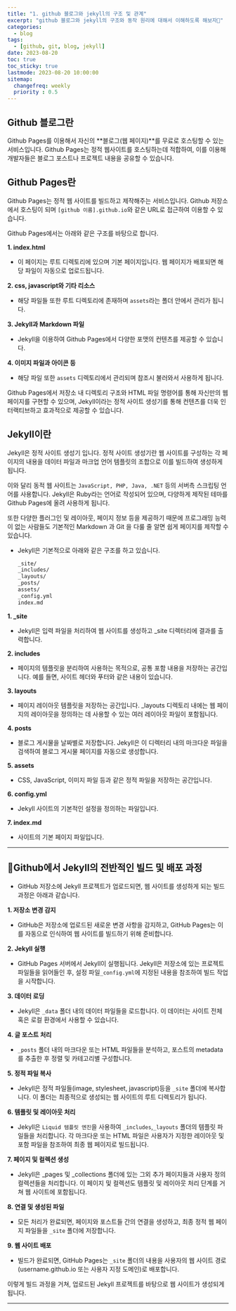 ```yaml
---
title: "1. github 블로그와 jekyll의 구조 및 관계"
excerpt: "github 블로그와 jekyll의 구조와 동작 원리에 대해서 이해하도록 해보자🐣"
categories: 
  - blog
tags:
  - [github, git, blog, jekyll]
date: 2023-08-20
toc: true
toc_sticky: true
lastmode: 2023-08-20 10:00:00
sitemap:
  changefreq: weekly
  priority : 0.5
---
```

## Github 블로그란
Github Pages를 이용해서 자신의 **블로그(웹 페이지)**를 무료로 호스팅할 수 있는 서비스입니다.
Github Pages는 정적 웹사이트를 호스팅하는데 적합하여, 이를 이용해 개발자들은 블로그 포스트나 프로젝트 내용을 공유할 수 있습니다.

## Github Pages란 
Github Pages는 정적 웹 사이트를 빌드하고 제작해주는 서비스입니다. 
Github 저장소에서 호스팅이 되며 `[github 이름].github.io`와 같은 URL로 
접근하여 이용할 수 있습니다. 

Github Pages에서는 아래와 같은 구조를 바탕으로 합니다.

**1. index.html**
  - 이 페이지는 루트 디렉토리에 있으며 기본 페이지입니다. 웹 페이지가 배포되면 해당 파일이 자동으로 업로드됩니다.
 
**2. css, javascript와 기타 리소스**
  - 해당 파일들 또한 루트 디렉토리에 존재하며 `assets`라는 폴더 안에서 관리가 됩니다.

**3. Jekyll과 Markdown 파일**
  - Jekyll을 이용하여 Github Pages에서 다양한 포맷의 컨텐츠를 제공할 수 있습니다.

**4. 이미지 파일과 아이콘 등**
  - 해당 파일 또한 `assets` 디렉토리에서 관리되며 참조시 불러와서 사용하게 됩니다.


Github Pages에서 저장소 내 디렉토리 구조와 HTML 파일 명령어를 통해 자신만의 웹 페이지를 구현할 수 있으며, 
Jekyll이라는 정적 사이트 생성기를 통해 컨텐츠를 더욱 인터랙티브하고 효과적으로 제공할 수 있습니다.

## Jekyll이란
Jekyll은 정적 사이트 생성기 입니다. 정적 사이트 생성기란 웹 사이트를 구성하는 각 페이지의 내용을 데이터 파일과 마크업 언어 템플릿의 조합으로 이를 빌드하여 생성하게 됩니다.

이와 달리 동적 웹 사이트는 `JavaScript, PHP, Java, .NET` 등의 서버측 스크립팅 언어를 사용합니다. Jekyll은 Ruby라는 언어로 작성되어 있으며, 다양하게 제작된 테마를 
Github Pages에 올려 사용하게 됩니다. 

또한 다양한 플러그인 및 레이아웃, 페이지 정보 등을 제공하기 때문에 프로그래밍 능력이 없는 사람들도 기본적인 Markdown 과 Git
을 다룰 줄 알면 쉽게 페이지를 제작할 수 있습니다.

- Jekyll은 기본적으로 아래와 같은 구조를 하고 있습니다.
  ```html
  _site/
  _includes/
  _layouts/
  _posts/
  assets/
  _config.yml
  index.md
  ```

**1. _site**
  - Jekyll은 입력 파일을 처리하여 웹 사이트를 생성하고 _site 디렉터리에 결과를 출력합니다.

**2. includes**
  - 페이지의 템플릿을 분리하여 사용하는 목적으로, 공통 포함 내용을 저장하는 공간입니다. 예를 들면, 사이트 헤더와 푸터와 같은 내용이 있습니다.

**3. layouts**
  - 페이지 레이아웃 템플릿을 저장하는 공간입니다. _layouts 디렉토리 내에는 웹 페이지의 레이아웃을 정의하는 데 사용할 수 있는 여러 레이아웃 파일이 포함됩니다.

**4. posts**
  - 블로그 게시물을 날짜별로 저장합니다. Jekyll은 이 디렉터리 내의 마크다운 파일을 검색하여 블로그 게시물 페이지를 자동으로 생성합니다.

**5. assets**
  - CSS, JavaScript, 이미지 파일 등과 같은 정적 파일을 저장하는 공간입니다.

**6. config.yml**
  - Jekyll 사이트의 기본적인 설정을 정의하는 파일입니다.

**7. index.md**
  - 사이트의 기본 페이지 파일입니다.

---

## 🐤Github에서 Jekyll의 전반적인 빌드 및 배포 과정
- GitHub 저장소에 Jekyll 프로젝트가 업로드되면, 웹 사이트를 생성하게 되는 빌드 과정은 아래과 같습니다.

**1. 저장소 변경 감지**
  - GitHub은 저장소에 업로드된 새로운 변경 사항을 감지하고, GitHub Pages는 이를 자동으로 인식하여 웹 사이트를 빌드하기 위해 준비합니다.

**2. Jekyll 실행**
  - GitHub Pages 서버에서 Jekyll이 실행됩니다. Jekyll은 저장소에 있는 프로젝트 파일들을 읽어들인 후, 설정 파일`_config.yml`에 지정된 내용을 참조하여 빌드 작업을 시작합니다.

**3. 데이터 로딩**
  - Jekyll은 `_data` 폴더 내의 데이터 파일들을 로드합니다. 이 데이터는 사이트 전체 혹은 로컬 환경에서 사용할 수 있습니다.

**4. 글 포스트 처리**
  - `_posts` 폴더 내의 마크다운 또는 HTML 파일들을 분석하고, 포스트의 metadata를 추출한 후 정렬 및 카테고리별 구성합니다.

**5. 정적 파일 복사**
  - Jekyll은 정적 파일들(image, stylesheet, javascript)등을 `_site` 폴더에 복사합니다. 이 폴더는 최종적으로 생성되는 웹 사이트의 루트 디렉토리가 됩니다.

**6. 템플릿 및 레이아웃 처리**
  - Jekyll은 `Liquid 템플릿 엔진`을 사용하여 `_includes`,`_layouts` 폴더의 템플릿 파일들을 처리합니다. 각 마크다운 또는 HTML 파일은 사용자가 지정한 레이아웃 및 포함 파일을 참조하여 최종 웹 페이지로 빌드됩니다.

**7. 페이지 및 컬렉션 생성**
  - Jekyll은 _pages 및 _collections 폴더에 있는 그외 추가 페이지들과 사용자 정의 컬렉션들을 처리합니다. 이 페이지 및 컬렉션도 템플릿 및 레이아웃 처리 단계를 거쳐 웹 사이트에 포함됩니다.

**8. 연결 및 생성된 파일**
  - 모든 처리가 완료되면, 페이지와 포스트들 간의 연결을 생성하고, 최종 정적 웹 페이지 파일들을 `_site` 폴더에 저장합니다.

**9. 웹 사이트 배포**
  - 빌드가 완료되면, GitHub Pages는 `_site` 폴더의 내용을 사용자의 웹 사이트 경로(username.github.io 또는 사용자 지정 도메인)로 배포합니다.

이렇게 빌드 과정을 거쳐, 업로드된 Jekyll 프로젝트를 바탕으로 웹 사이트가 생성되게 됩니다.

---
